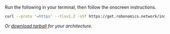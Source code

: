 Run the following in your terminal, then follow the onscreen instructions.

```bash
curl --proto '=https' --tlsv1.2 -sSf https://get.robonomics.network/install | sh
```

*Or [download tarball](https://ipfs.io/ipns/get.robonomics.network) for your architecture.*

